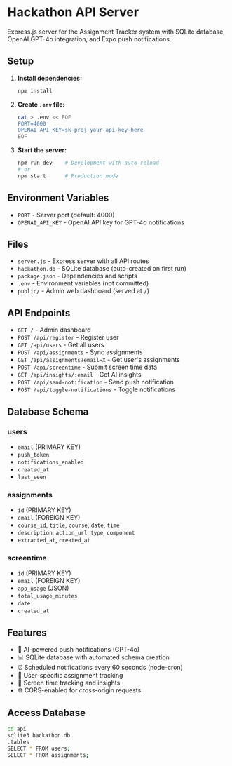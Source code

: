 # Hackathon API Server

Express.js server for the Assignment Tracker system with SQLite database, OpenAI GPT-4o integration, and Expo push notifications.

## Setup

1. **Install dependencies:**

   ```bash
   npm install
   ```

2. **Create `.env` file:**

   ```bash
   cat > .env << EOF
   PORT=4000
   OPENAI_API_KEY=sk-proj-your-api-key-here
   EOF
   ```

3. **Start the server:**
   ```bash
   npm run dev    # Development with auto-reload
   # or
   npm start      # Production mode
   ```

## Environment Variables

- `PORT` - Server port (default: 4000)
- `OPENAI_API_KEY` - OpenAI API key for GPT-4o notifications

## Files

- `server.js` - Express server with all API routes
- `hackathon.db` - SQLite database (auto-created on first run)
- `package.json` - Dependencies and scripts
- `.env` - Environment variables (not committed)
- `public/` - Admin web dashboard (served at `/`)

## API Endpoints

- `GET /` - Admin dashboard
- `POST /api/register` - Register user
- `GET /api/users` - Get all users
- `POST /api/assignments` - Sync assignments
- `GET /api/assignments?email=X` - Get user's assignments
- `POST /api/screentime` - Submit screen time data
- `GET /api/insights/:email` - Get AI insights
- `POST /api/send-notification` - Send push notification
- `POST /api/toggle-notifications` - Toggle notifications

## Database Schema

### users

- `email` (PRIMARY KEY)
- `push_token`
- `notifications_enabled`
- `created_at`
- `last_seen`

### assignments

- `id` (PRIMARY KEY)
- `email` (FOREIGN KEY)
- `course_id`, `title`, `course`, `date`, `time`
- `description`, `action_url`, `type`, `component`
- `extracted_at`, `created_at`

### screentime

- `id` (PRIMARY KEY)
- `email` (FOREIGN KEY)
- `app_usage` (JSON)
- `total_usage_minutes`
- `date`
- `created_at`

## Features

- 🔔 AI-powered push notifications (GPT-4o)
- 📊 SQLite database with automated schema creation
- ⏰ Scheduled notifications every 60 seconds (node-cron)
- 🎯 User-specific assignment tracking
- 📱 Screen time tracking and insights
- 🌐 CORS-enabled for cross-origin requests

## Access Database

```bash
cd api
sqlite3 hackathon.db
.tables
SELECT * FROM users;
SELECT * FROM assignments;
```
